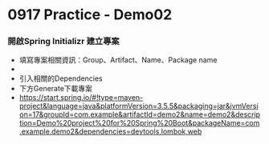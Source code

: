 # 0917 Practice - Demo02

### 開啟Spring Initializr 建立專案  

* 填寫專案相關資訊：Group、Artifact、Name、Package name
* 
* 引入相關的Dependencies  
* 下方Generate下載專案
* https://start.spring.io/#!type=maven-project&language=java&platformVersion=3.5.5&packaging=jar&jvmVersion=17&groupId=com.example&artifactId=demo2&name=demo2&description=Demo%20project%20for%20Spring%20Boot&packageName=com.example.demo2&dependencies=devtools,lombok,web

